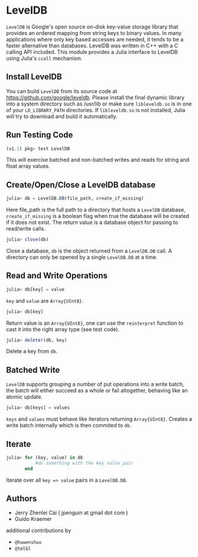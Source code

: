 # LevelDB

`LevelDB` is Google's open source on-disk key-value storage library that
provides an ordered mapping from string keys to binary values. In many
applications where only key based accesses are needed, it tends to be a faster
alternative than databases. LevelDB was written in C++ with a C calling API
included. This module provides a Julia interface to LevelDB using Julia's
`ccall` mechanism.

## Install LevelDB

You can build `LevelDB` from its source code at
https://github.com/google/leveldb. Please install the final dynamic library into
a system directory such as /usr/lib or make sure `libleveldb.so` is in one of
your `LD_LIBRARY_PATH` directories. If `libleveldb.so` is not installed, Julia
will try to download and build it automatically.

## Run Testing Code

```julia
(v1.1) pkg> test LevelDB
```
This will exercise batched and non-batched writes and reads for string and float array values.

## Create/Open/Close a LevelDB database

```julia
julia> db = LevelDB.DB(file_path, create_if_missing)
```

Here file_path is the full path to a directory that hosts a `LevelDB` database,
`create_if_missing` is a boolean flag when true the database will be created if
it does not exist. The return value is a database object for passing to
read/write calls.

```julia
julia> close(db)
```

Close a database, `db` is the object returned from a `LevelDB.DB` call. A
directory can only be opened by a single `LevelDB.DB` at a time.


## Read and Write Operations

```julia
julia> db[key] = value
```
`key` and `value` are `Array{UInt8}`. 

```julia
julia> db[key]
```

Return value is an `Array{UInt8}`, one can use the `reinterpret` function to
cast it into the right array type (see test code).

```julia
julia> delete!(db, key)
```

Delete a key from `db`.

## Batched Write

`LevelDB` supports grouping a number of put operations into a write batch, the
batch will either succeed as a whole or fail altogether, behaving like an atomic
update.

```julia
julia> db[keys] = values
```

`keys` and `values` must behave like iterators returning `Array{UInt8}`. Creates
a write batch internally which is then commited to `db`.

## Iterate

```julia
julia> for (key, value) in db
           #do something with the key value pair
       end
```
Iterate over all `key => value` pairs in a `LevelDB.DB`.

## Authors

- Jerry Zhenlei Cai ( jpenguin at gmail dot com )
- Guido Kraemer

additional contributions by

- `@huwenshuo`
- `@tmlbl`

